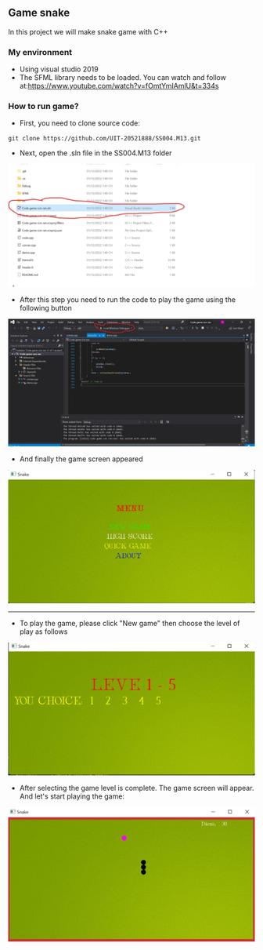 ## Game snake
In this project we will make snake game with C++
### My environment

- Using visual studio 2019
- The SFML library needs to be loaded. You can watch and follow at:https://www.youtube.com/watch?v=fOmtYmIAmlU&t=334s

### How to run game?

- First, you need to clone source code:
```
git clone https://github.com/UIT-20521888/SS004.M13.git
```

- Next, open the .sln file in the SS004.M13 folder

![img](./image/sln.jpg)

- After this step you need to run the code to play the game using the following button

![img](./image/run.jpg)

- And finally the game screen appeared

![img](./image/menu.jpg)

--------------------------------------------------------

- To play the game, please click "New game" then choose the level of play as follows
 
![img](./image/rungame.jpg)

- After selecting the game level is complete. The game screen will appear. And let's start playing the game:

![img](./image/play.jpg)